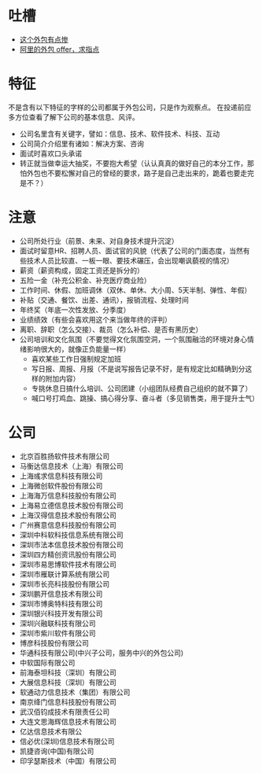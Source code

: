 # 吐槽

- [这个外包有点惨](https://www.v2ex.com/t/539018?p=1)
- [阿里的外包 offer，求指点](https://www.v2ex.com/t/539099?p=1)

# 特征
不是含有以下特征的字样的公司都属于外包公司，只是作为观察点。
在投递前应多方位查看了解下公司的基本信息、风评。

- 公司名里含有关键字，譬如：信息、技术、软件技术、科技、互动
- 公司简介介绍里有诸如：解决方案、咨询
- 面试时喜欢口头承诺
- 转正就当做幸运大抽奖，不要抱大希望（认认真真的做好自己的本分工作，那怕外包也不要松懈对自己的曾经的要求，路子是自己走出来的，跪着也要走完是不？）

# 注意

- 公司所处行业（前景、未来、对自身技术提升沉淀）
- 面试时留意HR、招聘人员、面试官的风貌（代表了公司的门面态度，当然有些技术人员比较直、一板一眼、要技术碾压，会出现嘲讽藐视的情况）
- 薪资（薪资构成，固定工资还是拆分的）
- 五险一金（补充公积金、补充医疗商业险）
- 工作时间、休假、加班调休（双休、单休、大小周、5天半制、弹性、年假）
- 补贴（交通、餐饮、出差、通讯），报销流程、处理时间
- 年终奖（年底一次性发放、分季度）
- 业绩绩效（有些会喜欢用这个来当做年终的评判）
- 离职、辞职（怎么交接）、裁员（怎么补偿、是否有黑历史）
- 公司培训和文化氛围（不要觉得文化氛围空洞，一个氛围融洽的环境对身心情绪影响很大的，就像正负能量一样）
  - 喜欢某些工作日强制规定加班
  - 写日报、周报、月报（不是说写报告记录不好，是有规定比如精确到分这样的附加内容）
  - 专挑休息日搞什么培训、公司团建（小组团队经费自己组织的就不算了）
  - 喊口号打鸡血、跳操、搞心得分享、奋斗者（多见销售类，用于提升士气）

# 公司

- 北京百胜扬软件技术有限公司
- 马衡达信息技术（上海）有限公司
- 上海彧求信息科技有限公司
- 上海微创软件股份有限公司
- 上海海万信息科技股份有限公司
- 上海易立德信息技术股份有限公司
- 上海汉得信息技术股份有限公司
- 广州赛意信息科技股份有限公司
- 深圳中科软科技信息系统有限公司
- 深圳市法本信息技术股份有限公司
- 深圳四方精创资讯股份有限公司
- 深圳市易思博软件技术有限公司
- 深圳市雁联计算系统有限公司
- 深圳市长亮科技股份有限公司
- 深圳鹏开信息技术有限公司
- 深圳市博奥特科技有限公司
- 深圳银兴科技开发有限公司
- 深圳兴融联科技有限公司
- 深圳市紫川软件有限公司
- 博彦科技股份有限公司
- 华通科技有限公司(中兴子公司，服务中兴的外包公司)
- 中软国际有限公司
- 前海泰坦科技（深圳）有限公司
- 大展信息科技（深圳）有限公司
- 软通动力信息技术（集团）有限公司
- 南京绛门信息科技股份有限公司
- 武汉佰钧成技术有限责任公司
- 大连文思海辉信息技术有限公司
- 亿达信息技术有限公
- 信必优(深圳)信息技术有限公司
- 凯捷咨询(中国)有限公司
- 印孚瑟斯技术（中国）有限公司
